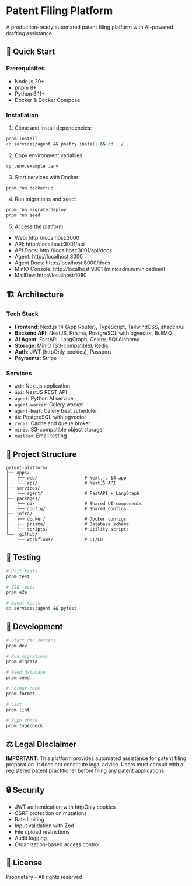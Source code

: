 # Patent Filing Platform

A production-ready automated patent filing platform with AI-powered drafting assistance.

## 🚀 Quick Start

### Prerequisites
- Node.js 20+
- pnpm 8+
- Python 3.11+
- Docker & Docker Compose

### Installation

1. Clone and install dependencies:
```bash
pnpm install
cd services/agent && poetry install && cd ../..
```

2. Copy environment variables:
```bash
cp .env.example .env
```

3. Start services with Docker:
```bash
pnpm run docker:up
```

4. Run migrations and seed:
```bash
pnpm run migrate:deploy
pnpm run seed
```

5. Access the platform:
- Web: http://localhost:3000
- API: http://localhost:3001/api
- API Docs: http://localhost:3001/api/docs
- Agent: http://localhost:8000
- Agent Docs: http://localhost:8000/docs
- MinIO Console: http://localhost:9001 (minioadmin/minioadmin)
- MailDev: http://localhost:1080

## 🏗️ Architecture

### Tech Stack
- **Frontend**: Next.js 14 (App Router), TypeScript, TailwindCSS, shadcn/ui
- **Backend API**: NestJS, Prisma, PostgreSQL with pgvector, BullMQ
- **AI Agent**: FastAPI, LangGraph, Celery, SQLAlchemy
- **Storage**: MinIO (S3-compatible), Redis
- **Auth**: JWT (httpOnly cookies), Passport
- **Payments**: Stripe

### Services
- `web`: Next.js application
- `api`: NestJS REST API
- `agent`: Python AI service
- `agent-worker`: Celery worker
- `agent-beat`: Celery beat scheduler
- `db`: PostgreSQL with pgvector
- `redis`: Cache and queue broker
- `minio`: S3-compatible object storage
- `maildev`: Email testing

## 📁 Project Structure

```
patent-platform/
├── apps/
│   ├── web/                  # Next.js 14 app
│   └── api/                  # NestJS API
├── services/
│   └── agent/                # FastAPI + LangGraph
├── packages/
│   ├── ui/                   # Shared UI components
│   └── config/               # Shared configs
├── infra/
│   ├── docker/               # Docker configs
│   ├── prisma/               # Database schema
│   └── scripts/              # Utility scripts
└── .github/
    └── workflows/            # CI/CD
```

## 🧪 Testing

```bash
# Unit tests
pnpm test

# E2E tests
pnpm e2e

# Agent tests
cd services/agent && pytest
```

## 📝 Development

```bash
# Start dev servers
pnpm dev

# Run migrations
pnpm migrate

# Seed database
pnpm seed

# Format code
pnpm format

# Lint
pnpm lint

# Type check
pnpm typecheck
```

## ⚖️ Legal Disclaimer

**IMPORTANT**: This platform provides automated assistance for patent filing preparation. It does not constitute legal advice. Users must consult with a registered patent practitioner before filing any patent applications.

## 🔒 Security

- JWT authentication with httpOnly cookies
- CSRF protection on mutations
- Rate limiting
- Input validation with Zod
- File upload restrictions
- Audit logging
- Organization-based access control

## 📄 License

Proprietary - All rights reserved